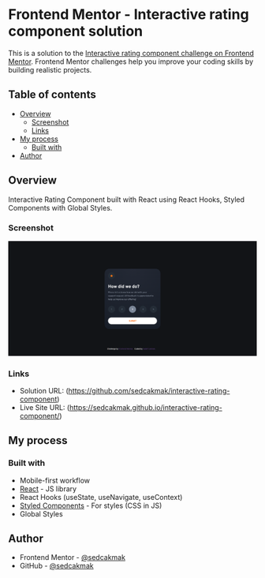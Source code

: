 # Frontend Mentor - Interactive rating component solution

This is a solution to the [Interactive rating component challenge on Frontend Mentor](https://www.frontendmentor.io/challenges/interactive-rating-component-koxpeBUmI). Frontend Mentor challenges help you improve your coding skills by building realistic projects.

## Table of contents

- [Overview](#overview)
  - [Screenshot](#screenshot)
  - [Links](#links)
- [My process](#my-process)
  - [Built with](#built-with)
- [Author](#author)


## Overview

Interactive Rating Component built with React using React Hooks, Styled Components with Global Styles.

### Screenshot

![](./screenshot.png)

### Links

- Solution URL: (https://github.com/sedcakmak/interactive-rating-component)
- Live Site URL: (https://sedcakmak.github.io/interactive-rating-component/)

## My process

### Built with

- Mobile-first workflow
- [React](https://reactjs.org/) - JS library
- React Hooks (useState, useNavigate, useContext)
- [Styled Components](https://styled-components.com/) - For styles (CSS in JS)
- Global Styles

## Author

- Frontend Mentor - [@sedcakmak](https://www.frontendmentor.io/profile/sedcakmak)
- GitHub - [@sedcakmak](https://github.com/sedcakmak)
